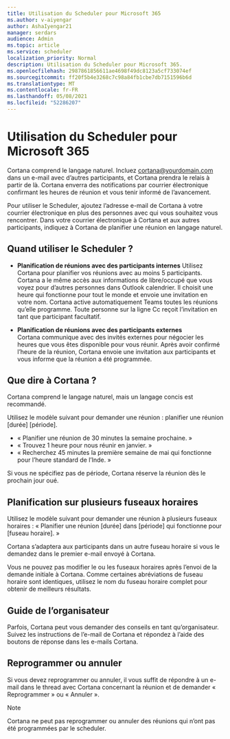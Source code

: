 ```yaml
---
title: Utilisation du Scheduler pour Microsoft 365
ms.author: v-aiyengar
author: AshaIyengar21
manager: serdars
audience: Admin
ms.topic: article
ms.service: scheduler
localization_priority: Normal
description: Utilisation du Scheduler pour Microsoft 365.
ms.openlocfilehash: 2987861856611ae4698f49dc8123a5cf733074ef
ms.sourcegitcommit: ff20f5b4e3268c7c98a84fb1cbe7db7151596b6d
ms.translationtype: MT
ms.contentlocale: fr-FR
ms.lasthandoff: 05/08/2021
ms.locfileid: "52286207"
---
```

# <a name="how-to-use-scheduler-for-microsoft-365"></a>Utilisation du Scheduler pour Microsoft 365

Cortana comprend le langage naturel. Incluez cortana@yourdomain.com dans un e-mail avec d’autres participants, et Cortana prendra le relais à partir de là. Cortana enverra des notifications par courrier électronique confirmant les heures de réunion et vous tenir informé de l’avancement.

Pour utiliser le Scheduler, ajoutez l’adresse e-mail de Cortana à votre courrier électronique en plus des personnes avec qui vous souhaitez vous rencontrer. Dans votre courrier électronique à Cortana et aux autres participants, indiquez à Cortana de planifier une réunion en langage naturel.  

## <a name="when-to-use-scheduler"></a>Quand utiliser le Scheduler ?

- **Planification de réunions avec des participants internes** Utilisez Cortana pour planifier vos réunions avec au moins 5 participants. Cortana a le même accès aux informations de libre/occupé que vous voyez pour d’autres personnes dans Outlook calendrier. Il choisit une heure qui fonctionne pour tout le monde et envoie une invitation en votre nom. Cortana active automatiquement Teams toutes les réunions qu’elle programme. Toute personne sur la ligne Cc reçoit l’invitation en tant que participant facultatif.  

- **Planification de réunions avec des participants externes**  
Cortana communique avec des invités externes pour négocier les heures que vous êtes disponible pour vous réunir. Après avoir confirmé l’heure de la réunion, Cortana envoie une invitation aux participants et vous informe que la réunion a été programmée.

## <a name="what-to-say-to-cortana"></a>Que dire à Cortana ?

Cortana comprend le langage naturel, mais un langage concis est recommandé. 

Utilisez le modèle suivant pour demander une réunion : planifier une réunion [durée] [période].  

- « Planifier une réunion de 30 minutes la semaine prochaine. »  
- « Trouvez 1 heure pour nous réunir en janvier. » 
- « Recherchez 45 minutes la première semaine de mai qui fonctionne pour l’heure standard de l’Inde. » 

Si vous ne spécifiez pas de période, Cortana réserve la réunion dès le prochain jour oué.

## <a name="scheduling-across-multiple-time-zones"></a>Planification sur plusieurs fuseaux horaires

Utilisez le modèle suivant pour demander une réunion à plusieurs fuseaux horaires : « Planifier une réunion [durée] dans [période] qui fonctionne pour [fuseau horaire]. » 

Cortana s’adaptera aux participants dans un autre fuseau horaire si vous le demandez dans le premier e-mail envoyé à Cortana.  

Vous ne pouvez pas modifier le ou les fuseaux horaires après l’envoi de la demande initiale à Cortana. Comme certaines abréviations de fuseau horaire sont identiques, utilisez le nom du fuseau horaire complet pour obtenir de meilleurs résultats.  

## <a name="organizer-guidance"></a>Guide de l’organisateur

Parfois, Cortana peut vous demander des conseils en tant qu’organisateur. Suivez les instructions de l’e-mail de Cortana et répondez à l’aide des boutons de réponse dans les e-mails Cortana.

## <a name="reschedule-or-cancel"></a>Reprogrammer ou annuler

Si vous devez reprogrammer ou annuler, il vous suffit de répondre à un e-mail dans le thread avec Cortana concernant la réunion et de demander « Reprogrammer » ou « Annuler ». 

> [!NOTE]
> Cortana ne peut pas reprogrammer ou annuler des réunions qui n’ont pas été programmées par le scheduler.  
